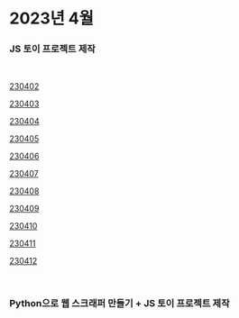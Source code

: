 # 2023년 4월

### JS 토이 프로젝트 제작

<br />

[230402](/DateLink/2023-04/230402.md)

[230403](/DateLink/2023-04/230403.md)

[230404](/DateLink/2023-04/230404.md)

[230405](/DateLink/2023-04/230405.md)

[230406](/DateLink/2023-04/230406.md)

[230407](/DateLink/2023-04/230407.md)

[230408](/DateLink/2023-04/230408.md)

[230409](/DateLink/2023-04/230409.md)

[230410](/DateLink/2023-04/230410.md)

[230411](/DateLink/2023-04/230411.md)

[230412](/DateLink/2023-04/230412.md)

<br />

### Python으로 웹 스크래퍼 만들기 + JS 토이 프로젝트 제작

<br />
